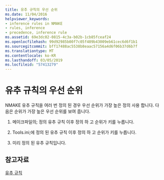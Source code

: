 ```yaml
---
title: 유추 규칙의 우선 순위
ms.date: 11/04/2016
helpviewer_keywords:
- inference rules in NMAKE
- rules, inference
- precedence, inference rule
ms.assetid: 69e3dc02-0815-4c3a-b02b-1cb85fceaf24
ms.openlocfilehash: 99d92985b00f7c05f409b43009eb61cec6d6f1b1
ms.sourcegitcommit: bff17488ac5538b8eaac57156a4d6f06b37d6b7f
ms.translationtype: MT
ms.contentlocale: ko-KR
ms.lasthandoff: 03/05/2019
ms.locfileid: "57413279"
---
```

# <a name="precedence-in-inference-rules"></a>유추 규칙의 우선 순위

NMAKE 유추 규칙을 여러 번 정의 된 경우 우선 순위가 가장 높은 정의 사용 합니다. 다음은 순위가 가장 높은 우선 순위를 보여 줍니다.

1. 메이크파일의; 정의 유추 규칙 이후 정의 하 고 순위가 키를 누릅니다.

1. Tools.ini;에 정의 된 유추 규칙 이후 정의 하 고 순위가 키를 누릅니다.

1. 미리 정의 된 유추 규칙입니다.

## <a name="see-also"></a>참고자료

[유추 규칙](../build/inference-rules.md)
